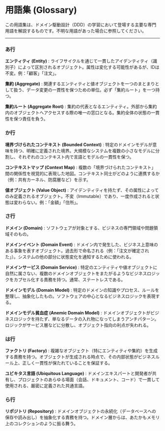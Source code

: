 # 用語集 (Glossary)

この用語集は、ドメイン駆動設計（DDD）の学習において登場する主要な専門用語を解説するものです。不明な用語があった場合に参照してください。

---

### あ行

**エンティティ (Entity)**
: ライフサイクルを通じて一貫したアイデンティティ（識別子）によって区別されるオブジェクト。属性は変化する可能性があるが、IDは不変。例：「顧客」「注文」。

**集約 (Aggregate)**
: 関連するエンティティと値オブジェクトを一つのまとまりとして扱う、データ変更の一貫性を保つための単位。必ず「集約ルート」を一つ持つ。

**集約ルート (Aggregate Root)**
: 集約の代表となるエンティティ。外部から集約内のオブジェクトへアクセスする際の唯一の窓口となる。集約全体の状態の一貫性を保つ責任を負う。

### か行

**境界づけられたコンテキスト (Bounded Context)**
: 特定のドメインモデルが意味を持つ、明確に定義された境界。大規模なシステムを複数の小さなモデルに分割し、それぞれのコンテキスト内で言語とモデルの一貫性を保つ。

**コンテキストマップ (Context Map)**
: 複数の「境界づけられたコンテキスト」間の関係性を視覚的に表現した地図。コンテキスト同士がどのように連携するか（例：共有カーネル、防腐層など）を示す。

**値オブジェクト (Value Object)**
: アイデンティティを持たず、その属性によってのみ定義されるオブジェクト。不変（Immutable）であり、一度作成されると状態は変わらない。例：「金額」「住所」。

### さ行

**ドメイン (Domain)**
: ソフトウェアが対象とする、ビジネスの専門領域や問題領域そのもの。

**ドメインイベント (Domain Event)**
: ドメイン内で発生した、ビジネス上意味のある事象を表すオブジェクト。過去形で命名される（例：「注文が確定された」）。システムの他の部分に状態変化を通知するために使われる。

**ドメインサービス (Domain Service)**
: 特定のエンティティや値オブジェクトに自然に属さない、複数のドメインオブジェクトをまたがるようなビジネスロジックをカプセル化する責務を持つ。通常、ステートレスである。

**ドメインモデル (Domain Model)**
: 特定のドメインの知識やプロセス、ルールを整理し、抽象化したもの。ソフトウェアの中心となるビジネスロジックを表現する。

**ドメインモデル貧血症 (Anemic Domain Model)**
: ドメインオブジェクトがビジネスロジックを持たず、単なるデータの入れ物になってしまうアンチパターン。ロジックがサービス層などに分散し、オブジェクト指向の利点が失われる。

### は行

**ファクトリ (Factory)**
: 複雑なオブジェクト（特にエンティティや集約）を生成する責務を持つ。オブジェクトが生成される時点で、その内部状態がビジネスルール上、正しく一貫性が保たれていることを保証する。

**ユビキタス言語 (Ubiquitous Language)**
: ドメインエキスパートと開発者が共有し、プロジェクトのあらゆる場面（会話、ドキュメント、コード）で一貫して使用される、厳密に定義された共通言語。

### ら行

**リポジトリ (Repository)**
: ドメインオブジェクトの永続化（データベースへの保存や読み出し）を抽象化する責務を持つ。ドメイン層からは、あたかもメモリ上のコレクションのように振る舞う。 
